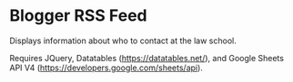 # Blogger RSS Feed
Displays information about who to contact at the law school.

Requires JQuery, Datatables (https://datatables.net/), and Google Sheets API V4 (https://developers.google.com/sheets/api).
